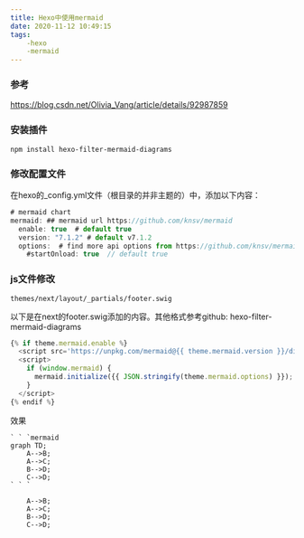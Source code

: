 ```yaml
---
title: Hexo中使用mermaid
date: 2020-11-12 10:49:15
tags:
    -hexo
    -mermaid
---
```



### 参考
https://blog.csdn.net/Olivia_Vang/article/details/92987859


### 安装插件
```
npm install hexo-filter-mermaid-diagrams
```
### 修改配置文件
在hexo的_config.yml文件（根目录的并非主题的）中，添加以下内容：
```js
# mermaid chart
mermaid: ## mermaid url https://github.com/knsv/mermaid
  enable: true  # default true
  version: "7.1.2" # default v7.1.2
  options:  # find more api options from https://github.com/knsv/mermaid/blob/master/src/mermaidAPI.js
    #startOnload: true  // default true

```

### js文件修改

`themes/next/layout/_partials/footer.swig`

以下是在next的footer.swig添加的内容。其他格式参考github: hexo-filter-mermaid-diagrams
```js
{% if theme.mermaid.enable %}
  <script src='https://unpkg.com/mermaid@{{ theme.mermaid.version }}/dist/mermaid.min.js'></script>
  <script>
    if (window.mermaid) {
      mermaid.initialize({{ JSON.stringify(theme.mermaid.options) }});
    }
  </script>
{% endif %}
```

效果
```
` ` `mermaid
graph TD;
    A-->B;
    A-->C;
    B-->D;
    C-->D;
` ` `
```

```mermaid graph TD;
    A-->B;
    A-->C;
    B-->D;
    C-->D;
```
